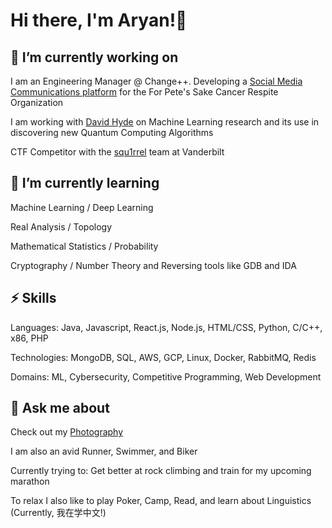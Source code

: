# Hi there, I'm Aryan!👋

## 🔭 I’m currently working on 

I am an Engineering Manager @ Change++. Developing a [Social Media Communications platform](https://github.com/ChangePlusPlusVandy/ForPetesSakeCancerRespite) for the For Pete's Sake Cancer Respite Organization

I am working with [David Hyde](https://dabh.io/) on Machine Learning research and its use in discovering new Quantum Computing Algorithms

CTF Competitor with the [squ1rrel](https://squ1rrel.dev/) team at Vanderbilt

## 🌱 I’m currently learning 

Machine Learning / Deep Learning

Real Analysis / Topology

Mathematical Statistics / Probability 

Cryptography / Number Theory and Reversing tools like GDB and IDA


## ⚡ Skills

Languages: Java, Javascript, React.js, Node.js, HTML/CSS, Python, C/C++, x86, PHP

Technologies: MongoDB, SQL, AWS, GCP, Linux, Docker, RabbitMQ, Redis

Domains: ML, Cybersecurity, Competitive Programming, Web Development

## 💬 Ask me about 

Check out my [Photography](https://www.flickr.com/photos/186385391@N03/)

I am also an avid Runner, Swimmer, and Biker

Currently trying to: Get better at rock climbing and train for my upcoming marathon

To relax I also like to play Poker, Camp, Read, and learn about Linguistics (Currently, 我在学中文!)
